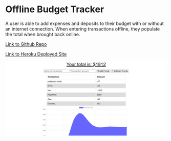 # Offline Budget Tracker
A user is able to add expenses and deposits to their budget with or without an internet connection. When entering transactions offline, they populate the total when brought back online.

[Link to Github Repo](https://github.com/AlexWilsonNC/offline-budget-tracker)

[Link to Heroku Deployed Site](https://alex-offline-budget-tracker.herokuapp.com/)

![screenshot](./screenshot.png)